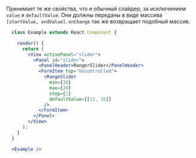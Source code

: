 Принимает те же свойства, что и обычный слайдер, за исключением `value` и `defaultValue`.
Они должны переданы в виде массива `[startValue, endValue]`. `onChange` так же возвращает подобный массив.

```jsx
  class Example extends React.Component {

    render() {
      return (
        <View activePanel="slider">
          <Panel id="slider">
            <PanelHeader>RangerSlider</PanelHeader>
            <FormItem top="Uncontrolled">
              <RangeSlider
                min={10}
                max={20}
                step={1}
                defaultValue={[12, 16]}
              />
            </FormItem>
          </Panel>
        </View>
      );
    }
  }

  <Example />
```

